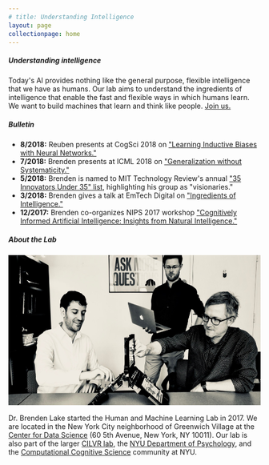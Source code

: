 ```yaml
---
# title: Understanding Intelligence
layout: page
collectionpage: home
---
```


##### Understanding intelligence

Today's AI provides nothing like the general purpose, flexible intelligence that we have as humans. Our lab aims to understand the ingredients of intelligence that enable the fast and flexible ways in which humans learn. We want to build machines that learn and think like people. [Join us.](/apply/)

##### Bulletin

- **8/2018:** Reuben presents at CogSci 2018 on ["Learning Inductive Biases with Neural Networks."](http://www.cns.nyu.edu/~reuben/files/Poster-CogSci18.pdf)
- **7/2018:** Brenden presents at ICML 2018 on ["Generalization without Systematicity."](https://icml.cc/Conferences/2018/Schedule?showEvent=3204)
- **5/2018:** Brenden is named to MIT Technology Review's annual ["35 Innovators Under 35" list](https://www.technologyreview.com/lists/innovators-under-35/2018/visionary/brenden-lake/), highlighting his group as "visionaries."
- **3/2018:** Brenden gives a talk at EmTech Digital on ["Ingredients of Intelligence."](https://events.technologyreview.com/video/watch/brenden-lake-ingredients-intelligence/)
- **12/2017:** Brenden co-organizes NIPS 2017 workshop ["Cognitively Informed Artificial Intelligence: Insights from Natural Intelligence."](https://sites.google.com/view/ciai2017/home)

##### About the Lab
<img src="images/battleship.jpg" width="706" height="300">

Dr. Brenden Lake started the Human and Machine Learning Lab in 2017. We are located in the New York City neighborhood of Greenwich Village at the [Center for Data Science](https://cds.nyu.edu/) (60 5th Avenue, New York, NY 10011). Our lab is also part of the larger [CILVR lab](https://wp.nyu.edu/cilvr/), the [NYU Department of Psychology](https://as.nyu.edu/content/nyu-as/as/departments/psychology.html), and the [Computational Cognitive Science](http://nyuccl.org/cogsci/) community at NYU.